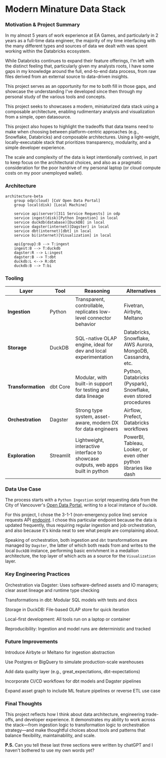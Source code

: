 # Modern Minature Data Stack
### Motivation & Project Summary

In my almost 5 years of work experience at EA Games, and particularly in 2 years as a full-time data engineer, the majority of my time interfacing with the many different types and sources of data we dealt with was spent working within the Databricks ecosystem. 

While Databricks continues to expand their feature offerings, I'm left with the distinct feeling that, particularly given my analysts roots, I have some gaps in my knowledge around the full, end-to-end data process, from raw files derived from an external source to data-driven insights. 

This project serves as an opportunity for me to both fill in those gaps, and showcase the understanding I've developed since then through my personal study of the various tools and concepts. 

This project seeks to showcases a modern, miniaturized data stack using a composable architecture, enabling rudimentary analysis and visualization from a simple, open datasource.

This project also hopes to highlight the tradeoffs that data teams need to make when choosing between platform-centric approaches (e.g., Snowflake, Databricks) and composable architectures. Using a light-weight, locally-executable stack that prioritizes transparency, modularity, and a simple developer experience.

The scale and complexity of the data is kept intentionally contrived, in part to keep focus on the architectural choices, and also as a pragmatic consideration for the poor hardrive of my personal laptop (or cloud compute costs on my poor unemployed wallet).

### Architecture
```mermaid
architecture-beta
    group odp(cloud) [CoV Open Data Portal]
    group local(disk) [Local Machine]

    service api(server)[311 Service Requests] in odp
    service ingest(disk)[Python Ingestion] in local
    service duckdb(database)[DuckDB] in local
    service dagster(internet)[Dagster] in local
    service dbt(internet)[dbt] in local 
    service bi(internet)[Visualization] in local

    api{group}:B --> T:ingest
    ingest:B --> T:duckdb
    dagster:R --> L:ingest 
    dagster:B --> T:dbt
    duckdb:L <--> R:dbt
    duckdb:B --> T:bi
```

### Tooling

|Layer|Tool|Reasoning|Alternatives|
|---|---|---|---|
|**Ingestion** | Python |Transparent, controllable, replicates low-level connector behavior | Fivetran, Airbyte, Meltano|
|**Storage**|DuckDB| SQL-native OLAP engine, ideal for dev and local experimentation|Databricks, Snowflake, AWS Aurora, MongoDB, Cassandra, etc.|
|**Transformation** |dbt Core| Modular, with built-in support for testing and data lineage|Python, Databricks (Pyspark), Snowflake, even stored procedures|
|**Orchestration**|Dagster| Strong type system, asset-aware, modern DX for data engineers|Airflow, Prefect, Databricks workflows|
|**Exploration**|Streamlit| Lightweight, interactive interface to showcase outputs, web apps built in python|PowerBI, Tableau, Looker, or even other python libraries like dash|


### Data Use Case
The process starts with a `Python Ingestion` script requesting data from the City of Vancouver's [Open Data Portal](https://opendata.vancouver.ca/pages/home/), writing to a local instance of `DuckDB`.

For this project, I chose the 3-1-1 (non-emergency police line) service requests API [endpoint](https://opendata.vancouver.ca/explore/dataset/3-1-1-service-requests/). I chose this particular endpoint because the data is updated frequently, thus requiring regular ingestion and job orchestration, and also because it's kinda neat to see what people are complaining about.

Speaking of orchestration, both ingestion and `dbt` transformations are managed by `Dagster`, the latter of which both reads from and writes to the local `DuckDB` instance, performing basic enrivhment in a medallion architecture, the top layer of which acts as a source for the `Visualization` layer.

### Key Engineering Practices
Orchestration via Dagster: Uses software-defined assets and IO managers; clear asset lineage and runtime type checking

Transformations in dbt: Modular SQL models with tests and docs

Storage in DuckDB: File-based OLAP store for quick iteration

Local-first development: All tools run on a laptop or container

Reproducibility: Ingestion and model runs are deterministic and tracked

### Future Improvements
Introduce Airbyte or Meltano for ingestion abstraction

Use Postgres or BigQuery to simulate production-scale warehouses

Add data quality layer (e.g., great_expectations, dbt-expectations)

Incorporate CI/CD workflows for dbt models and Dagster pipelines

Expand asset graph to include ML feature pipelines or reverse ETL use case

### Final Thoughts
This project reflects how I think about data architecture, engineering trade-offs, and developer experience. It demonstrates my ability to work across the stack—from ingestion logic to transformation logic to orchestration strategy—and make thoughtful choices about tools and patterns that balance flexibility, maintainability, and scale.



**P.S.**
Can you tell these last three sections were written by chatGPT and I haven't bothered to use my own words yet?
